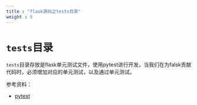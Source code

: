 ```yaml
---
title : "flask源码之tests目录"
weight : 5 
---
```

# `tests`目录  
`tests`目录存放是flask单元测试文件，使用pytest进行开发，当我们在为falsk贡献代码时，必须增加对应的单元测试，以及通过单元测试。  

参考资料：  
* [pytest](https://docs.pytest.org/en/latest/) 
